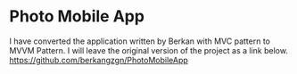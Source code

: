 # Photo Mobile App

I have converted the application written by Berkan with MVC pattern to MVVM Pattern. I will leave the original version of the project as a link below.
https://github.com/berkangzgn/PhotoMobileApp
